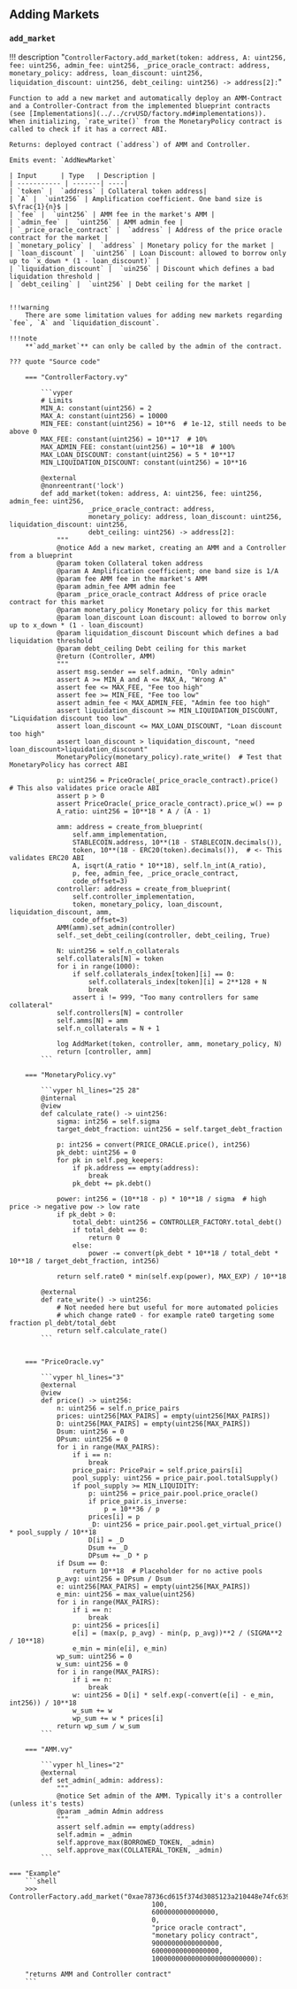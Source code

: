 ## **Adding Markets**

### `add_market`
!!! description "`ControllerFactory.add_market(token: address, A: uint256, fee: uint256, admin_fee: uint256, _price_oracle_contract: address, monetary_policy: address, loan_discount: uint256, liquidation_discount: uint256, debt_ceiling: uint256) -> address[2]:`"

    Function to add a new market and automatically deploy an AMM-Contract and a Controller-Contract from the implemented blueprint contracts (see [Implementations](../../crvUSD/factory.md#implementations)). 
    When initializing, `rate_write()` from the MonetaryPolicy contract is called to check if it has a correct ABI.

    Returns: deployed contract (`address`) of AMM and Controller.

    Emits event: `AddNewMarket`

    | Input      | Type   | Description |
    | ----------- | -------| ----|
    | `token` |  `address` | Collateral token address|
    | `A` |  `uint256` | Amplification coefficient. One band size is $\frac{1}{n}$ |
    | `fee` |  `uint256` | AMM fee in the market's AMM |
    | `admin_fee` |  `uint256` | AMM admin fee |
    | `_price_oracle_contract` |  `address` | Address of the price oracle contract for the market |
    | `monetary_policy` |  `address` | Monetary policy for the market |
    | `loan_discount` |  `uint256` | Loan Discount: allowed to borrow only up to `x_down * (1 - loan_discount)` |
    | `liquidation_discount` |  `uin256` | Discount which defines a bad liquidation threshold |
    | `debt_ceiling` |  `uint256` | Debt ceiling for the market |


    !!!warning
        There are some limitation values for adding new markets regarding `fee`, `A` and `liquidation_discount`.

    !!!note
        **`add_market`** can only be called by the admin of the contract. 

    ??? quote "Source code"

        === "ControllerFactory.vy"

            ```vyper
            # Limits
            MIN_A: constant(uint256) = 2
            MAX_A: constant(uint256) = 10000
            MIN_FEE: constant(uint256) = 10**6  # 1e-12, still needs to be above 0
            MAX_FEE: constant(uint256) = 10**17  # 10%
            MAX_ADMIN_FEE: constant(uint256) = 10**18  # 100%
            MAX_LOAN_DISCOUNT: constant(uint256) = 5 * 10**17
            MIN_LIQUIDATION_DISCOUNT: constant(uint256) = 10**16

            @external
            @nonreentrant('lock')
            def add_market(token: address, A: uint256, fee: uint256, admin_fee: uint256,
                        _price_oracle_contract: address,
                        monetary_policy: address, loan_discount: uint256, liquidation_discount: uint256,
                        debt_ceiling: uint256) -> address[2]:
                """
                @notice Add a new market, creating an AMM and a Controller from a blueprint
                @param token Collateral token address
                @param A Amplification coefficient; one band size is 1/A
                @param fee AMM fee in the market's AMM
                @param admin_fee AMM admin fee
                @param _price_oracle_contract Address of price oracle contract for this market
                @param monetary_policy Monetary policy for this market
                @param loan_discount Loan discount: allowed to borrow only up to x_down * (1 - loan_discount)
                @param liquidation_discount Discount which defines a bad liquidation threshold
                @param debt_ceiling Debt ceiling for this market
                @return (Controller, AMM)
                """
                assert msg.sender == self.admin, "Only admin"
                assert A >= MIN_A and A <= MAX_A, "Wrong A"
                assert fee <= MAX_FEE, "Fee too high"
                assert fee >= MIN_FEE, "Fee too low"
                assert admin_fee < MAX_ADMIN_FEE, "Admin fee too high"
                assert liquidation_discount >= MIN_LIQUIDATION_DISCOUNT, "Liquidation discount too low"
                assert loan_discount <= MAX_LOAN_DISCOUNT, "Loan discount too high"
                assert loan_discount > liquidation_discount, "need loan_discount>liquidation_discount"
                MonetaryPolicy(monetary_policy).rate_write()  # Test that MonetaryPolicy has correct ABI

                p: uint256 = PriceOracle(_price_oracle_contract).price()  # This also validates price oracle ABI
                assert p > 0
                assert PriceOracle(_price_oracle_contract).price_w() == p
                A_ratio: uint256 = 10**18 * A / (A - 1)

                amm: address = create_from_blueprint(
                    self.amm_implementation,
                    STABLECOIN.address, 10**(18 - STABLECOIN.decimals()),
                    token, 10**(18 - ERC20(token).decimals()),  # <- This validates ERC20 ABI
                    A, isqrt(A_ratio * 10**18), self.ln_int(A_ratio),
                    p, fee, admin_fee, _price_oracle_contract,
                    code_offset=3)
                controller: address = create_from_blueprint(
                    self.controller_implementation,
                    token, monetary_policy, loan_discount, liquidation_discount, amm,
                    code_offset=3)
                AMM(amm).set_admin(controller)
                self._set_debt_ceiling(controller, debt_ceiling, True)

                N: uint256 = self.n_collaterals
                self.collaterals[N] = token
                for i in range(1000):
                    if self.collaterals_index[token][i] == 0:
                        self.collaterals_index[token][i] = 2**128 + N
                        break
                    assert i != 999, "Too many controllers for same collateral"
                self.controllers[N] = controller
                self.amms[N] = amm
                self.n_collaterals = N + 1

                log AddMarket(token, controller, amm, monetary_policy, N)
                return [controller, amm]
            ```

        === "MonetaryPolicy.vy"

            ```vyper hl_lines="25 28"
            @internal
            @view
            def calculate_rate() -> uint256:
                sigma: int256 = self.sigma
                target_debt_fraction: uint256 = self.target_debt_fraction

                p: int256 = convert(PRICE_ORACLE.price(), int256)
                pk_debt: uint256 = 0
                for pk in self.peg_keepers:
                    if pk.address == empty(address):
                        break
                    pk_debt += pk.debt()

                power: int256 = (10**18 - p) * 10**18 / sigma  # high price -> negative pow -> low rate
                if pk_debt > 0:
                    total_debt: uint256 = CONTROLLER_FACTORY.total_debt()
                    if total_debt == 0:
                        return 0
                    else:
                        power -= convert(pk_debt * 10**18 / total_debt * 10**18 / target_debt_fraction, int256)

                return self.rate0 * min(self.exp(power), MAX_EXP) / 10**18

            @external
            def rate_write() -> uint256:
                # Not needed here but useful for more automated policies
                # which change rate0 - for example rate0 targeting some fraction pl_debt/total_debt
                return self.calculate_rate()
            ```


        === "PriceOracle.vy"

            ```vyper hl_lines="3"
            @external
            @view
            def price() -> uint256:
                n: uint256 = self.n_price_pairs
                prices: uint256[MAX_PAIRS] = empty(uint256[MAX_PAIRS])
                D: uint256[MAX_PAIRS] = empty(uint256[MAX_PAIRS])
                Dsum: uint256 = 0
                DPsum: uint256 = 0
                for i in range(MAX_PAIRS):
                    if i == n:
                        break
                    price_pair: PricePair = self.price_pairs[i]
                    pool_supply: uint256 = price_pair.pool.totalSupply()
                    if pool_supply >= MIN_LIQUIDITY:
                        p: uint256 = price_pair.pool.price_oracle()
                        if price_pair.is_inverse:
                            p = 10**36 / p
                        prices[i] = p
                        _D: uint256 = price_pair.pool.get_virtual_price() * pool_supply / 10**18
                        D[i] = _D
                        Dsum += _D
                        DPsum += _D * p
                if Dsum == 0:
                    return 10**18  # Placeholder for no active pools
                p_avg: uint256 = DPsum / Dsum
                e: uint256[MAX_PAIRS] = empty(uint256[MAX_PAIRS])
                e_min: uint256 = max_value(uint256)
                for i in range(MAX_PAIRS):
                    if i == n:
                        break
                    p: uint256 = prices[i]
                    e[i] = (max(p, p_avg) - min(p, p_avg))**2 / (SIGMA**2 / 10**18)
                    e_min = min(e[i], e_min)
                wp_sum: uint256 = 0
                w_sum: uint256 = 0
                for i in range(MAX_PAIRS):
                    if i == n:
                        break
                    w: uint256 = D[i] * self.exp(-convert(e[i] - e_min, int256)) / 10**18
                    w_sum += w
                    wp_sum += w * prices[i]
                return wp_sum / w_sum
            ```

        === "AMM.vy"

            ```vyper hl_lines="2"
            @external
            def set_admin(_admin: address):
                """
                @notice Set admin of the AMM. Typically it's a controller (unless it's tests)
                @param _admin Admin address
                """
                assert self.admin == empty(address)
                self.admin = _admin
                self.approve_max(BORROWED_TOKEN, _admin)
                self.approve_max(COLLATERAL_TOKEN, _admin)
            ```

    === "Example"
        ```shell
        >>> ControllerFactory.add_market("0xae78736cd615f374d3085123a210448e74fc6393",
                                        100, 
                                        6000000000000000,
                                        0, 
                                        "price oracle contract", 
                                        "monetary policy contract", 
                                        90000000000000000, 
                                        60000000000000000, 
                                        10000000000000000000000000):
                                        
        "returns AMM and Controller contract"
        ```